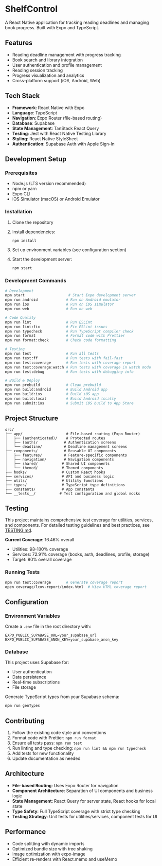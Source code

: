 # ShelfControl

A React Native application for tracking reading deadlines and managing book progress. Built with Expo and TypeScript.

## Features

- Reading deadline management with progress tracking
- Book search and library integration
- User authentication and profile management
- Reading session tracking
- Progress visualization and analytics
- Cross-platform support (iOS, Android, Web)

## Tech Stack

- **Framework**: React Native with Expo
- **Language**: TypeScript
- **Navigation**: Expo Router (file-based routing)
- **Database**: Supabase
- **State Management**: TanStack React Query
- **Testing**: Jest with React Native Testing Library
- **Styling**: React Native StyleSheet
- **Authentication**: Supabase Auth with Apple Sign-In

## Development Setup

### Prerequisites

- Node.js (LTS version recommended)
- npm or yarn
- Expo CLI
- iOS Simulator (macOS) or Android Emulator

### Installation

1. Clone the repository
2. Install dependencies:
   ```bash
   npm install
   ```

3. Set up environment variables (see configuration section)

4. Start the development server:
   ```bash
   npm start
   ```

### Development Commands

```bash
# Development
npm start                    # Start Expo development server
npm run android             # Run on Android emulator
npm run ios                 # Run on iOS simulator
npm run web                 # Run on web

# Code Quality
npm run lint                # Run ESLint
npm run lint:fix            # Fix ESLint issues
npm run typecheck           # Run TypeScript compiler check
npm run format              # Format code with Prettier
npm run format:check        # Check code formatting

# Testing
npm run test                # Run all tests
npm run test:ff             # Run tests with fail-fast
npm run test:coverage       # Run tests with coverage report
npm run test:coverage:watch # Run tests with coverage in watch mode
npm run test:debug          # Run tests with debugging info

# Build & Deploy
npm run prebuild            # Clean prebuild
npm run build:android       # Build Android app
npm run build:ios           # Build iOS app
npm run build:local         # Build Android locally
npm run submit:ios          # Submit iOS build to App Store
```

## Project Structure

```
src/
├── app/                    # File-based routing (Expo Router)
│   ├── (authenticated)/    # Protected routes
│   ├── (auth)/            # Authentication screens
│   └── deadline/          # Deadline management screens
├── components/            # Reusable UI components
│   ├── features/          # Feature-specific components
│   ├── navigation/        # Navigation components
│   ├── shared/           # Shared UI components
│   └── themed/           # Themed components
├── hooks/                # Custom React hooks
├── services/             # API and business logic
├── utils/                # Utility functions
├── types/                # TypeScript type definitions
├── constants/            # App constants
└── __tests__/           # Test configuration and global mocks
```

## Testing

This project maintains comprehensive test coverage for utilities, services, and components. For detailed testing guidelines and best practices, see [TESTING.md](./TESTING.md).

**Current Coverage**: 16.46% overall
- Utilities: 98-100% coverage
- Services: 72.91% coverage (books, auth, deadlines, profile, storage)
- Target: 80% overall coverage

### Running Tests

```bash
npm run test:coverage       # Generate coverage report
open coverage/lcov-report/index.html  # View HTML coverage report
```

## Configuration

### Environment Variables

Create a `.env` file in the root directory with:

```env
EXPO_PUBLIC_SUPABASE_URL=your_supabase_url
EXPO_PUBLIC_SUPABASE_ANON_KEY=your_supabase_anon_key
```

### Database

This project uses Supabase for:
- User authentication
- Data persistence
- Real-time subscriptions
- File storage

Generate TypeScript types from your Supabase schema:
```bash
npm run genTypes
```

## Contributing

1. Follow the existing code style and conventions
2. Format code with Prettier: `npm run format`
3. Ensure all tests pass: `npm run test`
4. Run linting and type checking: `npm run lint && npm run typecheck`
5. Add tests for new functionality
6. Update documentation as needed

## Architecture

- **File-based Routing**: Uses Expo Router for navigation
- **Component Architecture**: Separation of UI components and business logic
- **State Management**: React Query for server state, React hooks for local state
- **Type Safety**: Full TypeScript coverage with strict type checking
- **Testing Strategy**: Unit tests for utilities/services, component tests for UI

## Performance

- Code splitting with dynamic imports
- Optimized bundle size with tree shaking
- Image optimization with expo-image
- Efficient re-renders with React.memo and useMemo